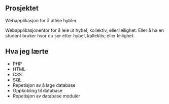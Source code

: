 Prosjektet
---
Webapplikasjon for å utleie hybler.

Webapplikasjonenfor for å leie ut hybel, kollektiv, eller leilighet. Eller å ha en student bruker hvor du ser etter hybel, kollektiv, eller leilighet.

Hva jeg lærte
---
 - PHP
 - HTML
 - CSS
 - SQL
 - Repetisjon av å lage database
 - Oppkobling til database
 - Repetisjon av database moduler
